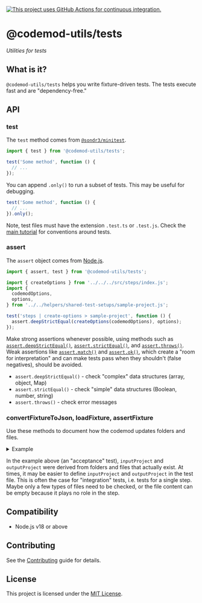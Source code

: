 [![This project uses GitHub Actions for continuous integration.](https://github.com/ijlee2/codemod-utils/actions/workflows/ci.yml/badge.svg)](https://github.com/ijlee2/codemod-utils/actions/workflows/ci.yml)

# @codemod-utils/tests

_Utilities for tests_


## What is it?

`@codemod-utils/tests` helps you write fixture-driven tests. The tests execute fast and are "dependency-free."


## API

### test

The `test` method comes from [`@sondr3/minitest`](https://github.com/sondr3/minitest).

```js
import { test } from '@codemod-utils/tests';

test('Some method', function () {
  // ...
});
```

You can append `.only()` to run a subset of tests. This may be useful for debugging.

```js
test('Some method', function () {
  // ...
}).only();
```

Note, test files must have the extension `.test.ts` or `.test.js`. Check the [main tutorial](../../tutorials/main-tutorial/02-understand-the-folder-structure.md#tests) for conventions around tests.


### assert

The `assert` object comes from [Node.js](https://nodejs.org/api/assert.html).

```js
import { assert, test } from '@codemod-utils/tests';

import { createOptions } from '../../../src/steps/index.js';
import {
  codemodOptions,
  options,
} from '../../helpers/shared-test-setups/sample-project.js';

test('steps | create-options > sample-project', function () {
  assert.deepStrictEqual(createOptions(codemodOptions), options);
});
```

Make strong assertions whenever possible, using methods such as [`assert.deepStrictEqual()`](https://nodejs.org/docs/latest-v18.x/api/assert.html#assertdeepstrictequalactual-expected-message), [`assert.strictEqual()`](https://nodejs.org/docs/latest-v18.x/api/assert.html#assertstrictequalactual-expected-message), and [`assert.throws()`](https://nodejs.org/docs/latest-v18.x/api/assert.html#assertthrowsfn-error-message). Weak assertions like [`assert.match()`](https://nodejs.org/docs/latest-v18.x/api/assert.html#assertmatchstring-regexp-message) and [`assert.ok()`](https://nodejs.org/docs/latest-v18.x/api/assert.html#assertokvalue-message), which create a "room for interpretation" and can make tests pass when they shouldn't (false negatives), should be avoided.

- `assert.deepStrictEqual()` - check "complex" data structures (array, object, Map)
- `assert.strictEqual()` - check "simple" data structures (Boolean, number, string)
- `assert.throws()` - check error messages


### convertFixtureToJson, loadFixture, assertFixture

Use these methods to document how the codemod updates folders and files.

<details>

<summary>Example</summary>

```js
/* tests/fixtures/sample-project/index.ts */
import { convertFixtureToJson } from '@codemod-utils/tests';

const inputProject = convertFixtureToJson('sample-project/input');
const outputProject = convertFixtureToJson('sample-project/output');

export { inputProject, outputProject };
```

```js
/* tests/index/sample-project.test.ts */
import { assertFixture, loadFixture, test } from '@codemod-utils/tests';

import { runCodemod } from '../../src/index.js';
import {
  inputProject,
  outputProject,
} from '../fixtures/sample-project/index.js';
import { codemodOptions } from '../helpers/shared-test-setups/sample-project.js';

test('index > sample-project', function () {
  loadFixture(inputProject, codemodOptions);

  runCodemod(codemodOptions);

  assertFixture(outputProject, codemodOptions);

  // Check idempotence
  runCodemod(codemodOptions);

  assertFixture(outputProject, codemodOptions);
});
```

</details>

In the example above (an "acceptance" test), `inputProject` and `outputProject` were derived from folders and files that actually exist. At times, it may be easier to define `inputProject` and `outputProject` in the test file. This is often the case for "integration" tests, i.e. tests for a single step. Maybe only a few types of files need to be checked, or the file content can be empty because it plays no role in the step.


## Compatibility

- Node.js v18 or above


## Contributing

See the [Contributing](../../CONTRIBUTING.md) guide for details.


## License

This project is licensed under the [MIT License](LICENSE.md).
